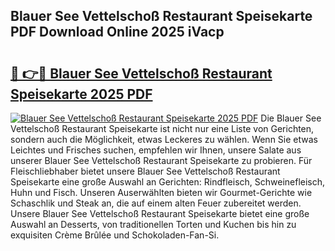 ## Blauer See Vettelschoß Restaurant Speisekarte PDF Download Online 2025 iVacp

# <h2><a href="http://gc6xkp.nevu.top/?p=Blauer+See+Vettelscho%c3%9f+Restaurant+Speisekarte">🔗 👉🔴 Blauer See Vettelschoß Restaurant Speisekarte 2025 PDF</a></h2>

[![Blauer See Vettelschoß Restaurant Speisekarte 2025 PDF](https://i.imgur.com/dBaPXMq.png)](http://gc6xkp.nevu.top/?p=Blauer+See+Vettelscho%c3%9f+Restaurant+Speisekarte)
Die Blauer See Vettelschoß Restaurant Speisekarte ist nicht nur eine Liste von Gerichten, sondern auch die Möglichkeit, etwas Leckeres zu wählen. Wenn Sie etwas Leichtes und Frisches suchen, empfehlen wir Ihnen, unsere Salate aus unserer Blauer See Vettelschoß Restaurant Speisekarte zu probieren. Für Fleischliebhaber bietet unsere Blauer See Vettelschoß Restaurant Speisekarte eine große Auswahl an Gerichten: Rindfleisch, Schweinefleisch, Huhn und Fisch. Unseren Auserwählten bieten wir Gourmet-Gerichte wie Schaschlik und Steak an, die auf einem alten Feuer zubereitet werden. Unsere Blauer See Vettelschoß Restaurant Speisekarte bietet eine große Auswahl an Desserts, von traditionellen Torten und Kuchen bis hin zu exquisiten Crème Brûlée und Schokoladen-Fan-Si.
